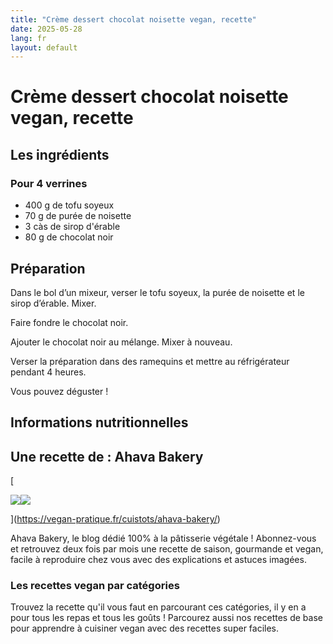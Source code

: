 ```yaml
---
title: "Crème dessert chocolat noisette vegan, recette"
date: 2025-05-28
lang: fr
layout: default
---
```

# Crème dessert chocolat noisette vegan, recette

## Les ingrédients

### Pour 4 verrines

-   400 g de tofu soyeux
-   70 g de purée de noisette
-   3 càs de sirop d'érable
-   80 g de chocolat noir

## Préparation

Dans le bol d’un mixeur, verser le tofu soyeux, la purée de noisette et le sirop d’érable. Mixer.

Faire fondre le chocolat noir.

Ajouter le chocolat noir au mélange. Mixer à nouveau.

Verser la préparation dans des ramequins et mettre au réfrigérateur pendant 4 heures.

Vous pouvez déguster !

## Informations nutritionnelles

## Une recette de : Ahava Bakery

[

![](https://vegan-pratique.fr/wp-content/uploads/2021/11/logo-ahava-bakery.png)![](https://vegan-pratique.fr/wp-content/uploads/2021/11/logo-ahava-bakery.png)



](https://vegan-pratique.fr/cuistots/ahava-bakery/)

Ahava Bakery, le blog dédié 100% à la pâtisserie végétale ! Abonnez-vous et retrouvez deux fois par mois une recette de saison, gourmande et vegan, facile à reproduire chez vous avec des explications et astuces imagées.

### Les recettes vegan par catégories

Trouvez la recette qu'il vous faut en parcourant ces catégories, il y en a pour tous les repas et tous les goûts ! Parcourez aussi nos recettes de base pour apprendre à cuisiner vegan avec des recettes super faciles.